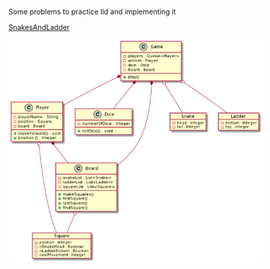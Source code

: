 Some problems to practice lld and implementing it

[SnakesAndLadder](https://workat.tech/machine-coding/practice/snake-and-ladder-problem-zgtac9lxwntg)

![](SystemDesign/SnakeAndLadder.png)
